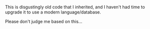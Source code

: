 This is disgustingly old code that I inherited, and I haven't had time to upgrade it to use a modern language/database.

Please don't judge me based on this...
